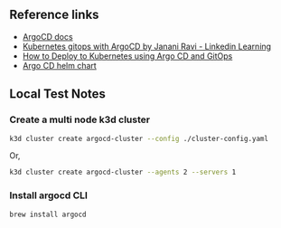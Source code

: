 ## Reference links

- [ArgoCD docs](https://argo-cd.readthedocs.io/en/stable/operator-manual/installation/)
- [Kubernetes gitops with ArgoCD by Janani Ravi - Linkedin Learning](https://www.linkedin.com/learning/kubernetes-gitops-with-argocd)
- [How to Deploy to Kubernetes using Argo CD and GitOps](https://www.digitalocean.com/community/tutorials/how-to-deploy-to-kubernetes-using-argo-cd-and-gitops)
- [Argo CD helm chart](https://github.com/argoproj/argo-helm/tree/main/charts/argo-cd)

## Local Test Notes

### Create a multi node k3d cluster

```bash
k3d cluster create argocd-cluster --config ./cluster-config.yaml
```
Or,
```bash
k3d cluster create argocd-cluster --agents 2 --servers 1
```

### Install argocd CLI

```bash
brew install argocd
```
